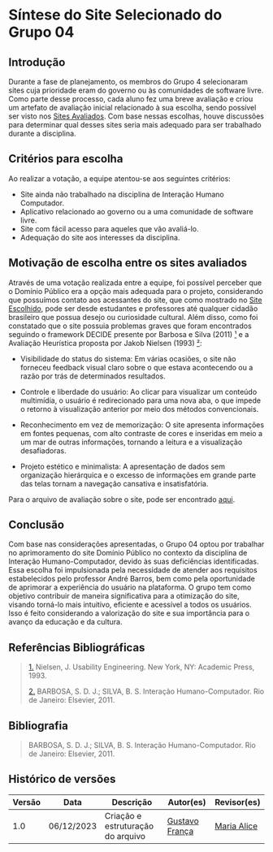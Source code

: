 # Síntese do Site Selecionado do Grupo 04

## Introdução

Durante a fase de planejamento, os membros do Grupo 4 selecionaram sites cuja prioridade eram do governo ou às comunidades de software livre. Como parte desse processo, cada aluno fez uma breve avaliação e criou um artefato de avaliação inicial relacionado à sua escolha, sendo possível ser visto nos [Sites Avaliados](../planejamento/sites_avaliados.md). Com base nessas escolhas, houve discussões para determinar qual desses sites seria mais adequado para ser trabalhado durante a disciplina.

## Critérios para escolha

Ao realizar a votação, a equipe atentou-se aos seguintes critérios:

- Site ainda não trabalhado na disciplina de Interação Humano Computador.
- Aplicativo relacionado ao governo ou a uma comunidade de software livre.
- Site com fácil acesso para aqueles que vão avaliá-lo.
- Adequação do site aos interesses da disciplina.

## Motivação de escolha entre os sites avaliados

Através de uma votação realizada entre a equipe, foi possível perceber que o Domínio Público era a opção mais adequada para o projeto, considerando que possuímos contato aos acessantes do site, que como mostrado no [Site Escolhido](../planejamento/site_escolhido.md), pode ser desde estudantes e professores até qualquer cidadão brasileiro que possua desejo ou curiosidade cultural. Além disso, como foi constatado que o site possuia problemas graves que foram encontrados seguindo o framework DECIDE presente por Barbosa e Silva (2011) <a id="anchor_1" href="#FRM1">¹</a> e a Avaliação Heurística proposta por Jakob Nielsen (1993) <a id="anchor_2" href="#FRM2">²</a>: 

- Visibilidade do status do sistema: Em várias ocasiões, o site não forneceu feedback visual claro sobre o que estava acontecendo ou a razão por trás de determinados resultados.

- Controle e liberdade do usuário: Ao clicar para visualizar um conteúdo multimídia, o usuário é redirecionado para uma nova aba, o que impede o retorno à visualização anterior por meio dos métodos convencionais.

- Reconhecimento em vez de memorização: O site apresenta informações em fontes pequenas, com alto contraste de cores e inseridas em meio a um mar de outras informações, tornando a leitura e a visualização desafiadoras.

- Projeto estético e minimalista: A apresentação de dados sem organização hierárquica e o excesso de informações em grande parte das telas tornam a navegação cansativa e insatisfatória.

Para o arquivo de avaliação sobre o site, pode ser encontrado [aqui](../assets/avaliacoes/DominioPublico.pdf).

## Conclusão

Com base nas considerações apresentadas, o Grupo 04 optou por trabalhar no aprimoramento do site Domínio Público no contexto da disciplina de Interação Humano-Computador, devido às suas deficiências identificadas. Essa escolha foi impulsionada pela necessidade de atender aos requisitos estabelecidos pelo professor André Barros, bem como pela oportunidade de aprimorar a experiência do usuário na plataforma. O grupo tem como objetivo contribuir de maneira significativa para a otimização do site, visando torná-lo mais intuitivo, eficiente e acessível a todos os usuários. Isso é feito considerando a valorização do site e sua importância para o avanço da educação e da cultura.

## Referências Bibliográficas

> <a id="REF1" href="#anchor_1">1.</a> Nielsen, J. Usability Engineering. New York, NY: Academic Press, 1993.
>
> <a id="REF2" href="#anchor_2">2.</a> BARBOSA, S. D. J.; SILVA, B. S. Interação Humano-Computador. Rio de Janeiro: Elsevier, 2011.
>

## Bibliografia

> BARBOSA, S. D. J.; SILVA, B. S. Interação Humano-Computador. Rio de Janeiro: Elsevier, 2011.
>

## Histórico de versões

| Versão |    Data    | Descrição                              | Autor(es)                                       | Revisor(es)                                    |
| ------ | :--------: | -------------------------------------- | ----------------------------------------------- | ---------------------------------------------- |
| 1.0    | 06/12/2023 | Criação e estruturação do arquivo      | [Gustavo França](https://github.com/gustavofbs) | [Maria Alice](https://github.com/Maliz30)      |